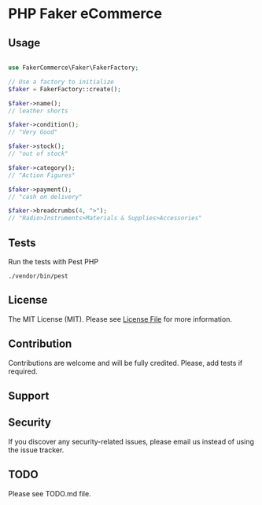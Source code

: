 # PHP Faker eCommerce

## Usage

```php

use FakerCommerce\Faker\FakerFactory;

// Use a factory to initialize
$faker = FakerFactory::create();

$faker->name();
// leather shorts

$faker->condition();
// "Very Good"

$faker->stock();
// "out of stock"

$faker->category();
// "Action Figures"

$faker->payment();
// "cash on delivery"

$faker->breadcrumbs(4, ">");
// "Radio>Instruments>Materials & Supplies>Accessories"

```

## Tests

Run the tests with Pest PHP

```shell
./vendor/bin/pest
```

## License

The MIT License (MIT). Please see [License File](LICENSE.md) for more information.

## Contribution

Contributions are welcome and will be fully credited. Please, add tests if required.

## Support

## Security

If you discover any security-related issues, please email us instead of using the issue tracker.

## TODO

Please see TODO.md file.
